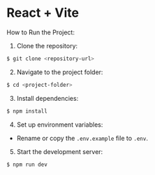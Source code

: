 # React + Vite

How to Run the Project:

1. Clone the repository:

```bash
$ git clone <repository-url>
```

2. Navigate to the project folder:

```bash
$ cd <project-folder>
```

3. Install dependencies:

```bash
$ npm install
```

4. Set up environment variables:

- Rename or copy the `.env.example` file to `.env`.

5. Start the development server:

```bash
$ npm run dev
```
